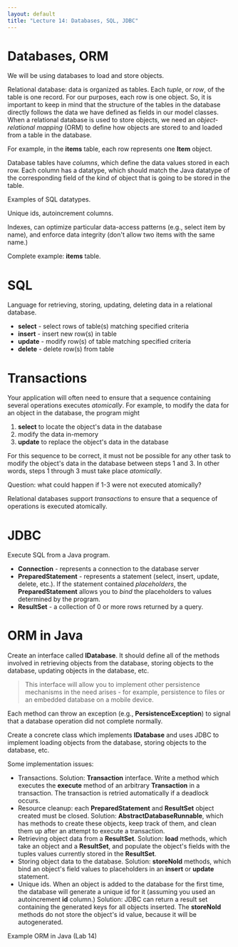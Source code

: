 ```yaml
---
layout: default
title: "Lecture 14: Databases, SQL, JDBC"
---
```


Databases, ORM
==============

We will be using databases to load and store objects.

Relational database: data is organized as tables. Each *tuple*, or *row*, of the table is one record. For our purposes, each row is one object. So, it is important to keep in mind that the structure of the tables in the database directly follows the data we have defined as fields in our model classes. When a relational database is used to store objects, we need an *object-relational mapping* (ORM) to define how objects are stored to and loaded from a table in the database.

For example, in the **items** table, each row represents one **Item** object.

Database tables have *columns*, which define the data values stored in each row. Each column has a datatype, which should match the Java datatype of the corresponding field of the kind of object that is going to be stored in the table.

Examples of SQL datatypes.

Unique ids, autoincrement columns.

Indexes, can optimize particular data-access patterns (e.g., select item by name), and enforce data integrity (don't allow two items with the same name.)

Complete example: **items** table.

SQL
===

Language for retrieving, storing, updating, deleting data in a relational database.

-   **select** - select rows of table(s) matching specified criteria
-   **insert** - insert new row(s) in table
-   **update** - modify row(s) of table matching specified criteria
-   **delete** - delete row(s) from table

Transactions
============

Your application will often need to ensure that a sequence containing several operations executes *atomically*. For example, to modify the data for an object in the database, the program might

1.  **select** to locate the object's data in the database
2.  modify the data in-memory
3.  **update** to replace the object's data in the database

For this sequence to be correct, it must not be possible for any other task to modify the object's data in the database between steps 1 and 3. In other words, steps 1 through 3 must take place *atomically*.

Question: what could happen if 1-3 were not executed atomically?

Relational databases support *transactions* to ensure that a sequence of operations is executed atomically.

JDBC
====

Execute SQL from a Java program.

-   **Connection** - represents a connection to the database server
-   **PreparedStatement** - represents a statement (select, insert, update, delete, etc.). If the statement contained *placeholders*, the **PreparedStatement** allows you to *bind* the placeholders to values determined by the program.
-   **ResultSet** - a collection of 0 or more rows returned by a query.

ORM in Java
===========

Create an interface called **IDatabase**. It should define all of the methods involved in retrieving objects from the database, storing objects to the database, updating objects in the database, etc.

> This interface will allow you to implement other persistence mechanisms in the need arises - for example, persistence to files or an embedded database on a mobile device.

Each method can throw an exception (e.g., **PersistenceException**) to signal that a database operation did not complete normally.

Create a concrete class which implements **IDatabase** and uses JDBC to implement loading objects from the database, storing objects to the database, etc.

Some implementation issues:

-   Transactions. Solution: **Transaction** interface. Write a method which executes the **execute** method of an arbitrary **Transaction** in a transaction. The transaction is retried automatically if a deadlock occurs.
-   Resource cleanup: each **PreparedStatement** and **ResultSet** object created must be closed. Solution: **AbstractDatabaseRunnable**, which has methods to create these objects, keep track of them, and clean them up after an attempt to execute a transaction.
-   Retrieving object data from a **ResultSet**. Solution: **load** methods, which take an object and a **ResultSet**, and populate the object's fields with the tuples values currently stored in the **ResultSet**.
-   Storing object data to the database. Solution: **storeNoId** methods, which bind an object's field values to placeholders in an **insert** or **update** statement.
-   Unique ids. When an object is added to the database for the first time, the database will generate a unique id for it (assuming you used an autoincrement **id** column.) Solution: JDBC can return a result set containing the generated keys for all objects inserted. The **storeNoId** methods do not store the object's id value, because it will be autogenerated.

Example ORM in Java (Lab 14)
